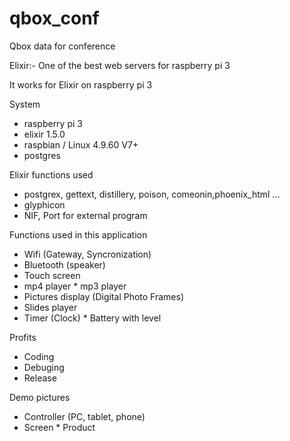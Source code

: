 # qbox_conf
Qbox data for conference

Elixir:- One of the best web servers for raspberry pi 3

It works for Elixir on raspberry pi 3

System
* raspberry pi 3
* elixir 1.5.0
* raspbian / Linux 4.9.60 V7+
* postgres

Elixir functions used
* postgrex, gettext, distillery, poison, comeonin,phoenix_html ...
* glyphicon
* NIF, Port for external program

Functions used in this application
* Wifi (Gateway, Syncronization)
* Bluetooth (speaker)
* Touch screen
* mp4 player
* mp3 player
* Pictures display (Digital Photo Frames)
* Slides player
* Timer (Clock)
* Battery with level

Profits 
* Coding 
* Debuging
* Release

Demo pictures
* Controller (PC, tablet, phone)
* Screen
* Product

